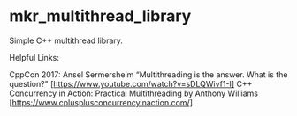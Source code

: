 # mkr_multithread_library

Simple C++ multithread library.

Helpful Links:

CppCon 2017: Ansel Sermersheim “Multithreading is the answer. What is the question?" [https://www.youtube.com/watch?v=sDLQWivf1-I]
C++ Concurrency in Action: Practical Multithreading by Anthony Williams [https://www.cplusplusconcurrencyinaction.com/]
